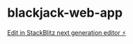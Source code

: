 # blackjack-web-app

[Edit in StackBlitz next generation editor ⚡️](https://stackblitz.com/~/github.com/ncmarker/blackjack-web-app)